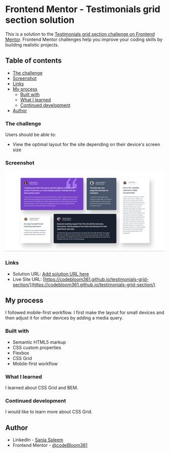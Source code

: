 # Frontend Mentor - Testimonials grid section solution

This is a solution to the [Testimonials grid section challenge on Frontend Mentor](https://www.frontendmentor.io/challenges/testimonials-grid-section-Nnw6J7Un7). Frontend Mentor challenges help you improve your coding skills by building realistic projects. 

## Table of contents

  - [The challenge](#the-challenge)
  - [Screenshot](#screenshot)
  - [Links](#links)
- [My process](#my-process)
  - [Built with](#built-with)
  - [What I learned](#what-i-learned)
  - [Continued development](#continued-development)
- [Author](#author)

### The challenge

Users should be able to:

- View the optimal layout for the site depending on their device's screen size

### Screenshot

![](./Screenshot%202025-09-20%20214235.png)

### Links

- Solution URL: [Add solution URL here](https://your-solution-url.com)
- Live Site URL: [https://codebloom361.github.io/testimonials-grid-section/](https://codebloom361.github.io/testimonials-grid-section/)

## My process

I followed mobile-first workflow. I first make the layout for small devices and then adjust it for other devices by adding a media query.

### Built with

- Semantic HTML5 markup
- CSS custom properties
- Flexbox
- CSS Grid
- Mobile-first workflow

### What I learned

I learned about CSS Grid and BEM.  

### Continued development

I would like to learn more about CSS Grid.

## Author

- LinkedIn - [Sania Saleem](www.linkedin.com/in/sania-saleem-1aa125347)
- Frontend Mentor - [@codeBloom361](https://www.frontendmentor.io/profile/codeBloom361)
